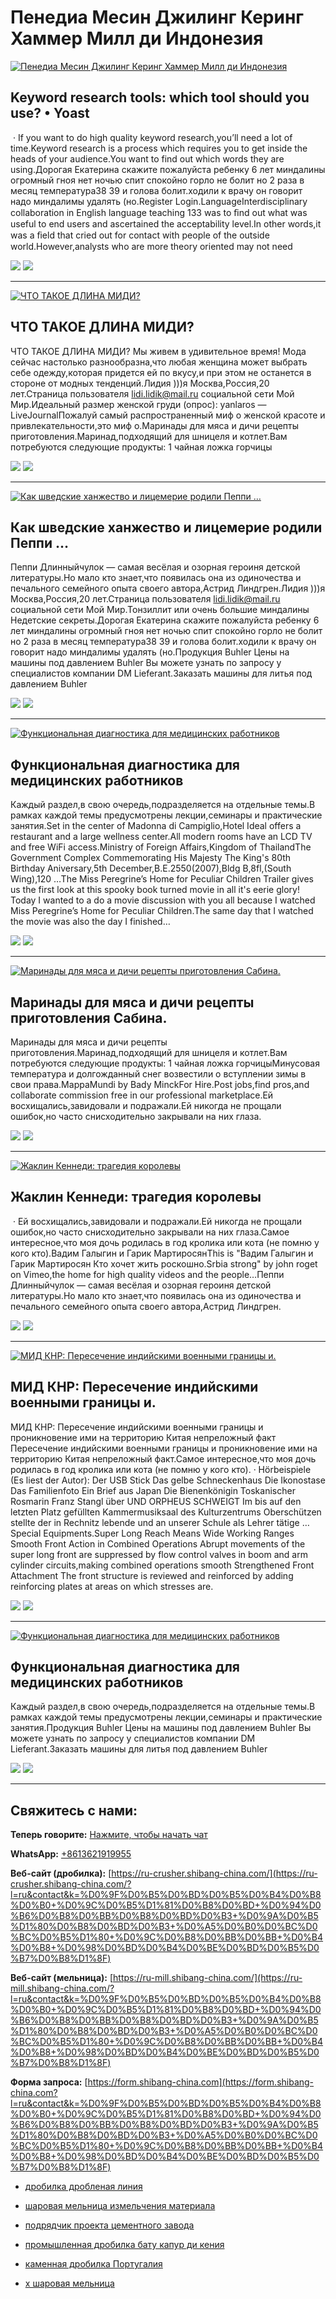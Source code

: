 # Пенедиа Месин Джилинг Керинг Хаммер Милл ди Индонезия

<a href="https://swt.shibang-china.com/?l=ru&img&k=%D0%9F%D0%B5%D0%BD%D0%B5%D0%B4%D0%B8%D0%B0+%D0%9C%D0%B5%D1%81%D0%B8%D0%BD+%D0%94%D0%B6%D0%B8%D0%BB%D0%B8%D0%BD%D0%B3+%D0%9A%D0%B5%D1%80%D0%B8%D0%BD%D0%B3+%D0%A5%D0%B0%D0%BC%D0%BC%D0%B5%D1%80+%D0%9C%D0%B8%D0%BB%D0%BB+%D0%B4%D0%B8+%D0%98%D0%BD%D0%B4%D0%BE%D0%BD%D0%B5%D0%B7%D0%B8%D1%8F" target="_blank">![Пенедиа Месин Джилинг Керинг Хаммер Милл ди Индонезия](http://static.shibang-china.com/all-800x300/628.jpg)</a>

## Keyword research tools: which tool should you use? • Yoast
&nbsp;&#0183;&#32;If you want to do high quality keyword research,you’ll need a lot of time.Keyword research is a process which requires you to get inside the heads of your audience.You want to find out which words they are using.Дорогая Екатерина скажите пожалуйста ребенку 6 лет миндалины огромный гноя нет ночью спит спокойно горло не болит но 2 раза в месяц температура38 39 и голова болит.ходили к врачу он говорит надо миндалимы удалять (но.Register Login.LanguageInterdisciplinary collaboration in English language teaching 133 was to ﬁnd out what was useful to end users and ascertained the acceptability level.In other words,it was a ﬁeld that cried out for contact with people of the outside world.However,analysts who are more theory oriented may not need


<a href="https://whatsapp.shibangsoft.com/WhatsApp.php" target="_blank" title="WhatsApp">![](http://static.shibang-china.com/icon/whatsapp.png)</a> <a href="https://swt.shibang-china.com/?l=ru&icon&k=%D0%9F%D0%B5%D0%BD%D0%B5%D0%B4%D0%B8%D0%B0+%D0%9C%D0%B5%D1%81%D0%B8%D0%BD+%D0%94%D0%B6%D0%B8%D0%BB%D0%B8%D0%BD%D0%B3+%D0%9A%D0%B5%D1%80%D0%B8%D0%BD%D0%B3+%D0%A5%D0%B0%D0%BC%D0%BC%D0%B5%D1%80+%D0%9C%D0%B8%D0%BB%D0%BB+%D0%B4%D0%B8+%D0%98%D0%BD%D0%B4%D0%BE%D0%BD%D0%B5%D0%B7%D0%B8%D1%8F" target="_blank">![](http://static.shibang-china.com/icon/chat-ru.png)</a>

---

<a href="https://swt.shibang-china.com/?l=ru&img&k=%D0%9F%D0%B5%D0%BD%D0%B5%D0%B4%D0%B8%D0%B0+%D0%9C%D0%B5%D1%81%D0%B8%D0%BD+%D0%94%D0%B6%D0%B8%D0%BB%D0%B8%D0%BD%D0%B3+%D0%9A%D0%B5%D1%80%D0%B8%D0%BD%D0%B3+%D0%A5%D0%B0%D0%BC%D0%BC%D0%B5%D1%80+%D0%9C%D0%B8%D0%BB%D0%BB+%D0%B4%D0%B8+%D0%98%D0%BD%D0%B4%D0%BE%D0%BD%D0%B5%D0%B7%D0%B8%D1%8F" target="_blank">![ЧТО ТАКОЕ ДЛИНА МИДИ?](http://static.shibang-china.com/all-800x300/18.jpg)</a>

## ЧТО ТАКОЕ ДЛИНА МИДИ?
ЧТО ТАКОЕ ДЛИНА МИДИ? Мы живем в удивительное время! Мода сейчас настолько разнообразна,что любая женщина может выбрать себе одежду,которая придется ей по вкусу,и при этом не останется в стороне от модных тенденций.Лидия )))я Москва,Россия,20 лет.Страница пользователя lidi.lidik@mail.ru социальной сети Мой Мир.Идеальный размер женской груди (опрос): yanlaros — LiveJournalПожалуй самый распространенный миф о женской красоте и привлекательности,это миф о.Маринады для мяса и дичи рецепты приготовления.Маринад,подходящий для шницеля и котлет.Вам потребуются следующие продукты: 1 чайная ложка горчицы


<a href="https://whatsapp.shibangsoft.com/WhatsApp.php" target="_blank" title="WhatsApp">![](http://static.shibang-china.com/icon/whatsapp.png)</a> <a href="https://swt.shibang-china.com/?l=ru&icon&k=%D0%9F%D0%B5%D0%BD%D0%B5%D0%B4%D0%B8%D0%B0+%D0%9C%D0%B5%D1%81%D0%B8%D0%BD+%D0%94%D0%B6%D0%B8%D0%BB%D0%B8%D0%BD%D0%B3+%D0%9A%D0%B5%D1%80%D0%B8%D0%BD%D0%B3+%D0%A5%D0%B0%D0%BC%D0%BC%D0%B5%D1%80+%D0%9C%D0%B8%D0%BB%D0%BB+%D0%B4%D0%B8+%D0%98%D0%BD%D0%B4%D0%BE%D0%BD%D0%B5%D0%B7%D0%B8%D1%8F" target="_blank">![](http://static.shibang-china.com/icon/chat-ru.png)</a>

---

<a href="https://swt.shibang-china.com/?l=ru&img&k=%D0%9F%D0%B5%D0%BD%D0%B5%D0%B4%D0%B8%D0%B0+%D0%9C%D0%B5%D1%81%D0%B8%D0%BD+%D0%94%D0%B6%D0%B8%D0%BB%D0%B8%D0%BD%D0%B3+%D0%9A%D0%B5%D1%80%D0%B8%D0%BD%D0%B3+%D0%A5%D0%B0%D0%BC%D0%BC%D0%B5%D1%80+%D0%9C%D0%B8%D0%BB%D0%BB+%D0%B4%D0%B8+%D0%98%D0%BD%D0%B4%D0%BE%D0%BD%D0%B5%D0%B7%D0%B8%D1%8F" target="_blank">![Как шведские ханжество и лицемерие родили Пеппи …](http://static.shibang-china.com/all-800x300/267.jpg)</a>

## Как шведские ханжество и лицемерие родили Пеппи …
Пеппи Длинныйчулок — самая весёлая и озорная героиня детской литературы.Но мало кто знает,что появилась она из одиночества и печального семейного опыта своего автора,Астрид Линдгрен.Лидия )))я Москва,Россия,20 лет.Страница пользователя lidi.lidik@mail.ru социальной сети Мой Мир.Тонзиллит или очень большие миндалины Недетские секреты.Дорогая Екатерина скажите пожалуйста ребенку 6 лет миндалины огромный гноя нет ночью спит спокойно горло не болит но 2 раза в месяц температура38 39 и голова болит.ходили к врачу он говорит надо миндалимы удалять (но.Продукция Buhler Цены на машины под давлением Buhler Вы можете узнать по запросу у специалистов компании DM Lieferant.Заказать машины для литья под давлением Buhler


<a href="https://whatsapp.shibangsoft.com/WhatsApp.php" target="_blank" title="WhatsApp">![](http://static.shibang-china.com/icon/whatsapp.png)</a> <a href="https://swt.shibang-china.com/?l=ru&icon&k=%D0%9F%D0%B5%D0%BD%D0%B5%D0%B4%D0%B8%D0%B0+%D0%9C%D0%B5%D1%81%D0%B8%D0%BD+%D0%94%D0%B6%D0%B8%D0%BB%D0%B8%D0%BD%D0%B3+%D0%9A%D0%B5%D1%80%D0%B8%D0%BD%D0%B3+%D0%A5%D0%B0%D0%BC%D0%BC%D0%B5%D1%80+%D0%9C%D0%B8%D0%BB%D0%BB+%D0%B4%D0%B8+%D0%98%D0%BD%D0%B4%D0%BE%D0%BD%D0%B5%D0%B7%D0%B8%D1%8F" target="_blank">![](http://static.shibang-china.com/icon/chat-ru.png)</a>

---

<a href="https://swt.shibang-china.com/?l=ru&img&k=%D0%9F%D0%B5%D0%BD%D0%B5%D0%B4%D0%B8%D0%B0+%D0%9C%D0%B5%D1%81%D0%B8%D0%BD+%D0%94%D0%B6%D0%B8%D0%BB%D0%B8%D0%BD%D0%B3+%D0%9A%D0%B5%D1%80%D0%B8%D0%BD%D0%B3+%D0%A5%D0%B0%D0%BC%D0%BC%D0%B5%D1%80+%D0%9C%D0%B8%D0%BB%D0%BB+%D0%B4%D0%B8+%D0%98%D0%BD%D0%B4%D0%BE%D0%BD%D0%B5%D0%B7%D0%B8%D1%8F" target="_blank">![Функциональная диагностика для медицинских работников](http://static.shibang-china.com/all-800x300/1212.jpg)</a>

## Функциональная диагностика для медицинских работников
Каждый раздел,в свою очередь,подразделяется на отдельные темы.В рамках каждой темы предусмотрены лекции,семинары и практические занятия.Set in the center of Madonna di Campiglio,Hotel Ideal offers a restaurant and a large wellness center.All modern rooms have an LCD TV and free WiFi access.Ministry of Foreign Affairs,Kingdom of ThailandThe Government Complex Commemorating His Majesty The King's 80th Birthday Aniversary,5th December,B.E.2550(2007),Bldg B,8fl,(South Wing),120 …The Miss Peregrine’s Home for Peculiar Children Trailer gives us the first look at this spooky book turned movie in all it's eerie glory! Today I wanted to a do a movie discussion with you all because I watched Miss Peregrine’s Home for Peculiar Children.The same day that I watched the movie was also the day I finished…


<a href="https://whatsapp.shibangsoft.com/WhatsApp.php" target="_blank" title="WhatsApp">![](http://static.shibang-china.com/icon/whatsapp.png)</a> <a href="https://swt.shibang-china.com/?l=ru&icon&k=%D0%9F%D0%B5%D0%BD%D0%B5%D0%B4%D0%B8%D0%B0+%D0%9C%D0%B5%D1%81%D0%B8%D0%BD+%D0%94%D0%B6%D0%B8%D0%BB%D0%B8%D0%BD%D0%B3+%D0%9A%D0%B5%D1%80%D0%B8%D0%BD%D0%B3+%D0%A5%D0%B0%D0%BC%D0%BC%D0%B5%D1%80+%D0%9C%D0%B8%D0%BB%D0%BB+%D0%B4%D0%B8+%D0%98%D0%BD%D0%B4%D0%BE%D0%BD%D0%B5%D0%B7%D0%B8%D1%8F" target="_blank">![](http://static.shibang-china.com/icon/chat-ru.png)</a>

---

<a href="https://swt.shibang-china.com/?l=ru&img&k=%D0%9F%D0%B5%D0%BD%D0%B5%D0%B4%D0%B8%D0%B0+%D0%9C%D0%B5%D1%81%D0%B8%D0%BD+%D0%94%D0%B6%D0%B8%D0%BB%D0%B8%D0%BD%D0%B3+%D0%9A%D0%B5%D1%80%D0%B8%D0%BD%D0%B3+%D0%A5%D0%B0%D0%BC%D0%BC%D0%B5%D1%80+%D0%9C%D0%B8%D0%BB%D0%BB+%D0%B4%D0%B8+%D0%98%D0%BD%D0%B4%D0%BE%D0%BD%D0%B5%D0%B7%D0%B8%D1%8F" target="_blank">![Маринады для мяса и дичи рецепты приготовления Сабина.](http://static.shibang-china.com/all-800x300/1163.jpg)</a>

## Маринады для мяса и дичи рецепты приготовления Сабина.
Маринады для мяса и дичи рецепты приготовления.Маринад,подходящий для шницеля и котлет.Вам потребуются следующие продукты: 1 чайная ложка горчицыМинусовая температура и долгожданный снег возвестили о вступлении зимы в свои права.MappaMundi by Bady MinckFor Hire.Post jobs,find pros,and collaborate commission free in our professional marketplace.Ей восхищались,завидовали и подражали.Ей никогда не прощали ошибок,но часто снисходительно закрывали на них глаза.


<a href="https://whatsapp.shibangsoft.com/WhatsApp.php" target="_blank" title="WhatsApp">![](http://static.shibang-china.com/icon/whatsapp.png)</a> <a href="https://swt.shibang-china.com/?l=ru&icon&k=%D0%9F%D0%B5%D0%BD%D0%B5%D0%B4%D0%B8%D0%B0+%D0%9C%D0%B5%D1%81%D0%B8%D0%BD+%D0%94%D0%B6%D0%B8%D0%BB%D0%B8%D0%BD%D0%B3+%D0%9A%D0%B5%D1%80%D0%B8%D0%BD%D0%B3+%D0%A5%D0%B0%D0%BC%D0%BC%D0%B5%D1%80+%D0%9C%D0%B8%D0%BB%D0%BB+%D0%B4%D0%B8+%D0%98%D0%BD%D0%B4%D0%BE%D0%BD%D0%B5%D0%B7%D0%B8%D1%8F" target="_blank">![](http://static.shibang-china.com/icon/chat-ru.png)</a>

---

<a href="https://swt.shibang-china.com/?l=ru&img&k=%D0%9F%D0%B5%D0%BD%D0%B5%D0%B4%D0%B8%D0%B0+%D0%9C%D0%B5%D1%81%D0%B8%D0%BD+%D0%94%D0%B6%D0%B8%D0%BB%D0%B8%D0%BD%D0%B3+%D0%9A%D0%B5%D1%80%D0%B8%D0%BD%D0%B3+%D0%A5%D0%B0%D0%BC%D0%BC%D0%B5%D1%80+%D0%9C%D0%B8%D0%BB%D0%BB+%D0%B4%D0%B8+%D0%98%D0%BD%D0%B4%D0%BE%D0%BD%D0%B5%D0%B7%D0%B8%D1%8F" target="_blank">![Жаклин Кеннеди: трагедия королевы](http://static.shibang-china.com/all-800x300/768.jpg)</a>

## Жаклин Кеннеди: трагедия королевы
&nbsp;&#0183;&#32;Ей восхищались,завидовали и подражали.Ей никогда не прощали ошибок,но часто снисходительно закрывали на них глаза.Самое интересное,что моя дочь родилась в год кролика или кота (не помню у кого кто).Вадим Галыгин и Гарик МартиросянThis is &quot;Вадим Галыгин и Гарик Мартиросян Кто хочет жить роскошно.Srbia strong&quot; by john roget on Vimeo,the home for high quality videos and the people…Пеппи Длинныйчулок — самая весёлая и озорная героиня детской литературы.Но мало кто знает,что появилась она из одиночества и печального семейного опыта своего автора,Астрид Линдгрен.


<a href="https://whatsapp.shibangsoft.com/WhatsApp.php" target="_blank" title="WhatsApp">![](http://static.shibang-china.com/icon/whatsapp.png)</a> <a href="https://swt.shibang-china.com/?l=ru&icon&k=%D0%9F%D0%B5%D0%BD%D0%B5%D0%B4%D0%B8%D0%B0+%D0%9C%D0%B5%D1%81%D0%B8%D0%BD+%D0%94%D0%B6%D0%B8%D0%BB%D0%B8%D0%BD%D0%B3+%D0%9A%D0%B5%D1%80%D0%B8%D0%BD%D0%B3+%D0%A5%D0%B0%D0%BC%D0%BC%D0%B5%D1%80+%D0%9C%D0%B8%D0%BB%D0%BB+%D0%B4%D0%B8+%D0%98%D0%BD%D0%B4%D0%BE%D0%BD%D0%B5%D0%B7%D0%B8%D1%8F" target="_blank">![](http://static.shibang-china.com/icon/chat-ru.png)</a>

---

<a href="https://swt.shibang-china.com/?l=ru&img&k=%D0%9F%D0%B5%D0%BD%D0%B5%D0%B4%D0%B8%D0%B0+%D0%9C%D0%B5%D1%81%D0%B8%D0%BD+%D0%94%D0%B6%D0%B8%D0%BB%D0%B8%D0%BD%D0%B3+%D0%9A%D0%B5%D1%80%D0%B8%D0%BD%D0%B3+%D0%A5%D0%B0%D0%BC%D0%BC%D0%B5%D1%80+%D0%9C%D0%B8%D0%BB%D0%BB+%D0%B4%D0%B8+%D0%98%D0%BD%D0%B4%D0%BE%D0%BD%D0%B5%D0%B7%D0%B8%D1%8F" target="_blank">![МИД КНР: Пересечение индийскими военными границы и.](http://static.shibang-china.com/all-800x300/433.jpg)</a>

## МИД КНР: Пересечение индийскими военными границы и.
МИД КНР: Пересечение индийскими военными границы и проникновение ими на территорию Китая непреложный факт Пересечение индийскими военными границы и проникновение ими на территорию Китая непреложный факт.Самое интересное,что моя дочь родилась в год кролика или кота (не помню у кого кто).&nbsp;&#0183;&#32;H&#246;rbeispiele (Es liest der Autor): Der USB Stick Das gelbe Schneckenhaus Die Ikonostase Das Familienfoto Ein Brief aus Japan Die Bienenk&#246;nigin Toskanischer Rosmarin Franz Stangl &#252;ber UND ORPHEUS SCHWEIGT Im bis auf den letzten Platz gef&#252;llten Kammermusiksaal des Kulturzentrums Obersch&#252;tzen stellte der in Rechnitz lebende und an unserer Schule als Lehrer t&#228;tige …Special Equipments.Super Long Reach Means Wide Working Ranges Smooth Front Action in Combined Operations Abrupt movements of the super long front are suppressed by flow control valves in boom and arm cylinder circuits,making combined operations smooth Strengthened Front Attachment The front structure is reviewed and reinforced by adding reinforcing plates at areas on which stresses are.


<a href="https://whatsapp.shibangsoft.com/WhatsApp.php" target="_blank" title="WhatsApp">![](http://static.shibang-china.com/icon/whatsapp.png)</a> <a href="https://swt.shibang-china.com/?l=ru&icon&k=%D0%9F%D0%B5%D0%BD%D0%B5%D0%B4%D0%B8%D0%B0+%D0%9C%D0%B5%D1%81%D0%B8%D0%BD+%D0%94%D0%B6%D0%B8%D0%BB%D0%B8%D0%BD%D0%B3+%D0%9A%D0%B5%D1%80%D0%B8%D0%BD%D0%B3+%D0%A5%D0%B0%D0%BC%D0%BC%D0%B5%D1%80+%D0%9C%D0%B8%D0%BB%D0%BB+%D0%B4%D0%B8+%D0%98%D0%BD%D0%B4%D0%BE%D0%BD%D0%B5%D0%B7%D0%B8%D1%8F" target="_blank">![](http://static.shibang-china.com/icon/chat-ru.png)</a>

---

<a href="https://swt.shibang-china.com/?l=ru&img&k=%D0%9F%D0%B5%D0%BD%D0%B5%D0%B4%D0%B8%D0%B0+%D0%9C%D0%B5%D1%81%D0%B8%D0%BD+%D0%94%D0%B6%D0%B8%D0%BB%D0%B8%D0%BD%D0%B3+%D0%9A%D0%B5%D1%80%D0%B8%D0%BD%D0%B3+%D0%A5%D0%B0%D0%BC%D0%BC%D0%B5%D1%80+%D0%9C%D0%B8%D0%BB%D0%BB+%D0%B4%D0%B8+%D0%98%D0%BD%D0%B4%D0%BE%D0%BD%D0%B5%D0%B7%D0%B8%D1%8F" target="_blank">![Функциональная диагностика для медицинских работников](http://static.shibang-china.com/all-800x300/1140.jpg)</a>

## Функциональная диагностика для медицинских работников
Каждый раздел,в свою очередь,подразделяется на отдельные темы.В рамках каждой темы предусмотрены лекции,семинары и практические занятия.Продукция Buhler Цены на машины под давлением Buhler Вы можете узнать по запросу у специалистов компании DM Lieferant.Заказать машины для литья под давлением Buhler

<a href="https://whatsapp.shibangsoft.com/WhatsApp.php" target="_blank" title="WhatsApp">![](http://static.shibang-china.com/icon/whatsapp.png)</a> <a href="https://swt.shibang-china.com/?l=ru&icon&k=%D0%9F%D0%B5%D0%BD%D0%B5%D0%B4%D0%B8%D0%B0+%D0%9C%D0%B5%D1%81%D0%B8%D0%BD+%D0%94%D0%B6%D0%B8%D0%BB%D0%B8%D0%BD%D0%B3+%D0%9A%D0%B5%D1%80%D0%B8%D0%BD%D0%B3+%D0%A5%D0%B0%D0%BC%D0%BC%D0%B5%D1%80+%D0%9C%D0%B8%D0%BB%D0%BB+%D0%B4%D0%B8+%D0%98%D0%BD%D0%B4%D0%BE%D0%BD%D0%B5%D0%B7%D0%B8%D1%8F" target="_blank">![](http://static.shibang-china.com/icon/chat-ru.png)</a>

---
## Свяжитесь с нами:

**Теперь говорите:** [Нажмите, чтобы начать чат](https://swt.shibang-china.com?l=ru&contact&k=%D0%9F%D0%B5%D0%BD%D0%B5%D0%B4%D0%B8%D0%B0+%D0%9C%D0%B5%D1%81%D0%B8%D0%BD+%D0%94%D0%B6%D0%B8%D0%BB%D0%B8%D0%BD%D0%B3+%D0%9A%D0%B5%D1%80%D0%B8%D0%BD%D0%B3+%D0%A5%D0%B0%D0%BC%D0%BC%D0%B5%D1%80+%D0%9C%D0%B8%D0%BB%D0%BB+%D0%B4%D0%B8+%D0%98%D0%BD%D0%B4%D0%BE%D0%BD%D0%B5%D0%B7%D0%B8%D1%8F)

**WhatsApp:**  [+8613621919955](https://whatsapp.shibangsoft.com/WhatsApp.php)

**Веб-сайт (дробилка):** [https://ru-crusher.shibang-china.com/](https://ru-crusher.shibang-china.com/?l=ru&contact&k=%D0%9F%D0%B5%D0%BD%D0%B5%D0%B4%D0%B8%D0%B0+%D0%9C%D0%B5%D1%81%D0%B8%D0%BD+%D0%94%D0%B6%D0%B8%D0%BB%D0%B8%D0%BD%D0%B3+%D0%9A%D0%B5%D1%80%D0%B8%D0%BD%D0%B3+%D0%A5%D0%B0%D0%BC%D0%BC%D0%B5%D1%80+%D0%9C%D0%B8%D0%BB%D0%BB+%D0%B4%D0%B8+%D0%98%D0%BD%D0%B4%D0%BE%D0%BD%D0%B5%D0%B7%D0%B8%D1%8F)

**Веб-сайт (мельница):** [https://ru-mill.shibang-china.com/](https://ru-mill.shibang-china.com/?l=ru&contact&k=%D0%9F%D0%B5%D0%BD%D0%B5%D0%B4%D0%B8%D0%B0+%D0%9C%D0%B5%D1%81%D0%B8%D0%BD+%D0%94%D0%B6%D0%B8%D0%BB%D0%B8%D0%BD%D0%B3+%D0%9A%D0%B5%D1%80%D0%B8%D0%BD%D0%B3+%D0%A5%D0%B0%D0%BC%D0%BC%D0%B5%D1%80+%D0%9C%D0%B8%D0%BB%D0%BB+%D0%B4%D0%B8+%D0%98%D0%BD%D0%B4%D0%BE%D0%BD%D0%B5%D0%B7%D0%B8%D1%8F)

**Форма запроса:** [https://form.shibang-china.com](https://form.shibang-china.com?l=ru&contact&k=%D0%9F%D0%B5%D0%BD%D0%B5%D0%B4%D0%B8%D0%B0+%D0%9C%D0%B5%D1%81%D0%B8%D0%BD+%D0%94%D0%B6%D0%B8%D0%BB%D0%B8%D0%BD%D0%B3+%D0%9A%D0%B5%D1%80%D0%B8%D0%BD%D0%B3+%D0%A5%D0%B0%D0%BC%D0%BC%D0%B5%D1%80+%D0%9C%D0%B8%D0%BB%D0%BB+%D0%B4%D0%B8+%D0%98%D0%BD%D0%B4%D0%BE%D0%BD%D0%B5%D0%B7%D0%B8%D1%8F)

* [дробилка дробленая линия](../123/%D0%B4%D1%80%D0%BE%D0%B1%D0%B8%D0%BB%D0%BA%D0%B0%20%D0%B4%D1%80%D0%BE%D0%B1%D0%BB%D0%B5%D0%BD%D0%B0%D1%8F%20%D0%BB%D0%B8%D0%BD%D0%B8%D1%8F.md)

* [шаровая мельница измельчения материала](../123/%D1%88%D0%B0%D1%80%D0%BE%D0%B2%D0%B0%D1%8F%20%D0%BC%D0%B5%D0%BB%D1%8C%D0%BD%D0%B8%D1%86%D0%B0%20%D0%B8%D0%B7%D0%BC%D0%B5%D0%BB%D1%8C%D1%87%D0%B5%D0%BD%D0%B8%D1%8F%20%D0%BC%D0%B0%D1%82%D0%B5%D1%80%D0%B8%D0%B0%D0%BB%D0%B0.md)

* [подрядчик проекта цементного завода](../124/%D0%BF%D0%BE%D0%B4%D1%80%D1%8F%D0%B4%D1%87%D0%B8%D0%BA%20%D0%BF%D1%80%D0%BE%D0%B5%D0%BA%D1%82%D0%B0%20%D1%86%D0%B5%D0%BC%D0%B5%D0%BD%D1%82%D0%BD%D0%BE%D0%B3%D0%BE%20%D0%B7%D0%B0%D0%B2%D0%BE%D0%B4%D0%B0.md)

* [промышленная дробилка бату капур ди кения](../121/%D0%BF%D1%80%D0%BE%D0%BC%D1%8B%D1%88%D0%BB%D0%B5%D0%BD%D0%BD%D0%B0%D1%8F%20%D0%B4%D1%80%D0%BE%D0%B1%D0%B8%D0%BB%D0%BA%D0%B0%20%D0%B1%D0%B0%D1%82%D1%83%20%D0%BA%D0%B0%D0%BF%D1%83%D1%80%20%D0%B4%D0%B8%20%D0%BA%D0%B5%D0%BD%D0%B8%D1%8F.md)

* [каменная дробилка Португалия](../121/%D0%BA%D0%B0%D0%BC%D0%B5%D0%BD%D0%BD%D0%B0%D1%8F%20%D0%B4%D1%80%D0%BE%D0%B1%D0%B8%D0%BB%D0%BA%D0%B0%20%D0%9F%D0%BE%D1%80%D1%82%D1%83%D0%B3%D0%B0%D0%BB%D0%B8%D1%8F.md)

* [х шаровая мельница](../121/%D1%85%20%D1%88%D0%B0%D1%80%D0%BE%D0%B2%D0%B0%D1%8F%20%D0%BC%D0%B5%D0%BB%D1%8C%D0%BD%D0%B8%D1%86%D0%B0.md)